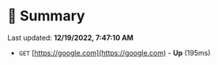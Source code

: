 # 📖 Summary
Last updated: **12/19/2022, 7:47:10 AM**

- `GET` [https://google.com](https://google.com) - **Up** (195ms)
